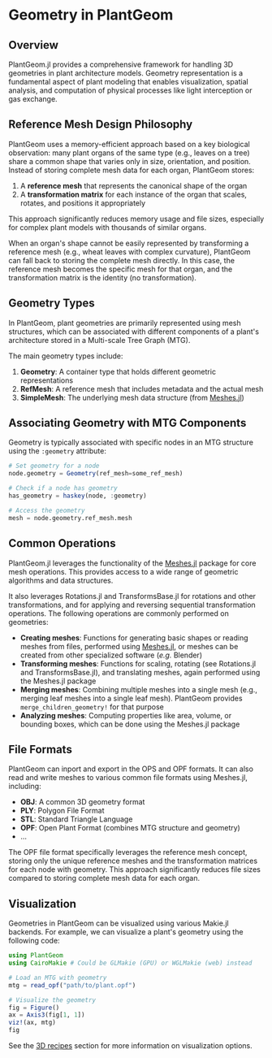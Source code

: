 # Geometry in PlantGeom

## Overview

PlantGeom.jl provides a comprehensive framework for handling 3D geometries in plant architecture models. Geometry representation is a fundamental aspect of plant modeling that enables visualization, spatial analysis, and computation of physical processes like light interception or gas exchange.

## Reference Mesh Design Philosophy

PlantGeom uses a memory-efficient approach based on a key biological observation: many plant organs of the same type (e.g., leaves on a tree) share a common shape that varies only in size, orientation, and position. Instead of storing complete mesh data for each organ, PlantGeom stores:

1. A **reference mesh** that represents the canonical shape of the organ
2. A **transformation matrix** for each instance of the organ that scales, rotates, and positions it appropriately

This approach significantly reduces memory usage and file sizes, especially for complex plant models with thousands of similar organs.

When an organ's shape cannot be easily represented by transforming a reference mesh (e.g., wheat leaves with complex curvature), PlantGeom can fall back to storing the complete mesh directly. In this case, the reference mesh becomes the specific mesh for that organ, and the transformation matrix is the identity (no transformation).

## Geometry Types

In PlantGeom, plant geometries are primarily represented using mesh structures, which can be associated with different components of a plant's architecture stored in a Multi-scale Tree Graph (MTG).

The main geometry types include:

1. **Geometry**: A container type that holds different geometric representations
2. **RefMesh**: A reference mesh that includes metadata and the actual mesh
3. **SimpleMesh**: The underlying mesh data structure (from [Meshes.jl](https://github.com/JuliaGeometry/Meshes.jl))

## Associating Geometry with MTG Components

Geometry is typically associated with specific nodes in an MTG structure using the `:geometry` attribute:

```julia
# Set geometry for a node
node.geometry = Geometry(ref_mesh=some_ref_mesh)

# Check if a node has geometry
has_geometry = haskey(node, :geometry)

# Access the geometry
mesh = node.geometry.ref_mesh.mesh
```

## Common Operations

PlantGeom.jl leverages the functionality of the [Meshes.jl](https://github.com/JuliaGeometry/Meshes.jl) package for core mesh operations. This provides access to a wide range of geometric algorithms and data structures.

It also leverages Rotations.jl and TransformsBase.jl for rotations and other transformations, and for applying and reversing sequential transformation operations. The following operations are commonly performed on geometries:

- **Creating meshes**: Functions for generating basic shapes or reading meshes from files, performed using [Meshes.jl](https://github.com/JuliaGeometry/Meshes.jl), or meshes can be created from other specialized software (*e.g.* Blender)
- **Transforming meshes**: Functions for scaling, rotating (see Rotations.jl and TransformsBase.jl), and translating meshes, again performed using the Meshes.jl package
- **Merging meshes**: Combining multiple meshes into a single mesh (e.g., merging leaf meshes into a single leaf mesh). PlantGeom provides `merge_children_geometry!` for that purpose
- **Analyzing meshes**: Computing properties like area, volume, or bounding boxes, which can be done using the Meshes.jl package

## File Formats

PlantGeom can inport and export in the OPS and OPF formats. It can also read and write meshes to various common file formats using Meshes.jl, including:

- **OBJ**: A common 3D geometry format
- **PLY**: Polygon File Format
- **STL**: Standard Triangle Language
- **OPF**: Open Plant Format (combines MTG structure and geometry)
- ...

The OPF file format specifically leverages the reference mesh concept, storing only the unique reference meshes and the transformation matrices for each node with geometry. This approach significantly reduces file sizes compared to storing complete mesh data for each organ.

## Visualization

Geometries in PlantGeom can be visualized using various Makie.jl backends. For example, we can visualize a plant's geometry using the following code:

```julia
using PlantGeom
using CairoMakie # Could be GLMakie (GPU) or WGLMakie (web) instead

# Load an MTG with geometry
mtg = read_opf("path/to/plant.opf")

# Visualize the geometry
fig = Figure()
ax = Axis3(fig[1, 1])
viz!(ax, mtg)
fig
```

See the [3D recipes](../makie_3d.md) section for more information on visualization options.
